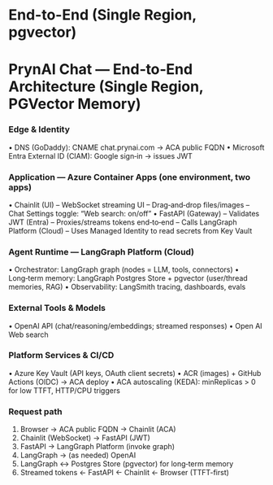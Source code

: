 # End-to-End (Single Region, pgvector)

# PrynAI Chat — End‑to‑End Architecture (Single Region, PGVector Memory)

### Edge & Identity
  • DNS (GoDaddy): CNAME chat.prynai.com → ACA public FQDN
  • Microsoft Entra External ID (CIAM): Google sign‑in → issues JWT

### Application — Azure Container Apps (one environment, two apps)
  • Chainlit (UI)
      – WebSocket streaming UI
      – Drag‑and‑drop files/images
      – Chat Settings toggle: “Web search: on/off”
  • FastAPI (Gateway)
      – Validates JWT (Entra)
      – Proxies/streams tokens end‑to‑end
      – Calls LangGraph Platform (Cloud)
      – Uses Managed Identity to read secrets from Key Vault

### Agent Runtime — LangGraph Platform (Cloud)
  • Orchestrator: LangGraph graph (nodes = LLM, tools, connectors)
  • Long‑term memory: LangGraph Postgres Store + pgvector (user/thread memories, RAG)
  • Observability: LangSmith tracing, dashboards, evals
### External Tools & Models
  • OpenAI API (chat/reasoning/embeddings; streamed responses)
  • Open AI Web search


### Platform Services & CI/CD
  • Azure Key Vault (API keys, OAuth client secrets)
  • ACR (images) + GitHub Actions (OIDC) → ACA deploy
  • ACA autoscaling (KEDA): minReplicas > 0 for low TTFT, HTTP/CPU triggers

### Request path
  1) Browser → ACA public FQDN → Chainlit (ACA)
  2) Chainlit (WebSocket) → FastAPI (JWT)
  3) FastAPI → LangGraph Platform (invoke graph)
  4) LangGraph → (as needed) OpenAI
  5) LangGraph ↔ Postgres Store (pgvector) for long‑term memory
  6) Streamed tokens ← FastAPI ← Chainlit ← Browser (TTFT-first)
